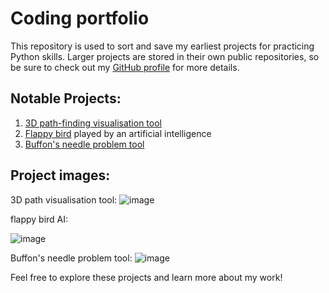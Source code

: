 # Coding portfolio
This repository is used to sort and save my earliest projects for practicing Python skills. Larger projects are stored in their own public repositories, so be sure to check out my [GitHub profile](https://github.com/naapeli) for more details.



## Notable Projects:
1. [3D path-finding visualisation tool](https://github.com/naapeli/Aatu-Selkee-coding-projects/tree/main/3D%20path-finding%20visualisation)
2. [Flappy bird](https://github.com/naapeli/Aatu-Selkee-coding-projects/tree/main/flappy%20bird%20machine%20learning) played by an artificial intelligence
3. [Buffon's needle problem tool](https://github.com/naapeli/Aatu-Selkee-coding-projects/tree/main/Buffon's%20needle%20problem)


## Project images:
3D path visualisation tool:
![image](https://github.com/naapeli/Aatu-Selkee-coding-projects/assets/130310206/fcf3ccf5-7b3c-48ec-b265-2c5cc1f4bd3e)

flappy bird AI:

![image](https://github.com/naapeli/Aatu-Selkee-coding-projects/assets/130310206/f4bc7657-9770-45e2-a07a-1a3f34bc925e)

Buffon's needle problem tool:
![image](https://github.com/naapeli/Aatu-Selkee-coding-projects/assets/130310206/f99f7d29-e51d-4096-95af-70cee8fd75e4)

Feel free to explore these projects and learn more about my work!
